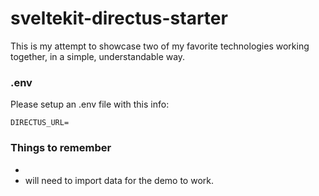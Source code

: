 # sveltekit-directus-starter

This is my attempt to showcase two of my favorite technologies working together,
in a simple, understandable way.

### .env

Please setup an .env file with this info:

```env
DIRECTUS_URL=
```

### Things to remember

-
- will need to import data for the demo to work.

